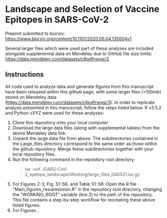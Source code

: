 # Landscape and Selection of Vaccine Epitopes in SARS-CoV-2

Preprint submitted to biorxiv: https://www.biorxiv.org/content/10.1101/2020.06.04.135004v1

Several larger files which were used part of these analyses are included alongside supplemental data on Mendeley due to GitHub file size limits: https://data.mendeley.com/datasets/c6pdfrwxgj/3.

## Instructions

All code used to analyze data and generate figures from this manuscript have been released within this github page, with some larger files (>100mb) stored on Mendeley data (https://data.mendeley.com/datasets/c6pdfrwxgj/3). In order to replicate analysis presented in this manuscript, follow the steps listed below.  R v3.5.2 and Python vXYZ were used for these analyses:

1. Clone this repository onto your local computer
2. Download the large data files (along with supplemental tables) from the above Mendeley data link.
3. Unpack the large data file from above.  The subdirectories contained in the Large_files directory correspond to the same order as those within the github repository.  Merge these subdirectories together with your local repository files.
4. Run the following command in the repository root directory: 
   >tar -xvf ./SARS-CoV-2_epitope_landscape/Working/large_files_040521.tar.gz
5. For Figures 2-3, Fig. S1-S6, and Table S1-S8: Open the R file "Main_figures_resubmission.R" in the repository root directory, changing the "WORKING_ROOT" variable (line 2) to the path of the repository.  This file contains a step-by-step workflow for recreating these above listed figures.
6. For Figures...
 
